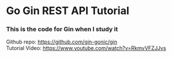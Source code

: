 Go Gin REST API Tutorial
===
### This is the code for Gin when I study it  
Github repo: https://github.com/gin-gonic/gin  
Tutorial Video: https://www.youtube.com/watch?v=RkmvVFZJJvs  
